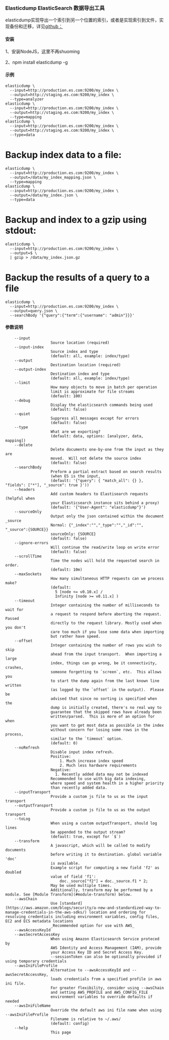 ### Elasticdump ElasticSearch 数据导出工具 ###

elasticdump实现导出一个索引到另一个位置的索引，或者是实现索引到文件，实现备份和迁移，详见[github：](https://github.com/taskrabbit/elasticsearch-dump)

#### 安装 ####
1、安装NodeJS，这里不再shuoming

2、npm install elasticdump -g

#### 示例 ####

	elasticdump \
	  --input=http://production.es.com:9200/my_index \
	  --output=http://staging.es.com:9200/my_index \
	  --type=analyzer
	elasticdump \
	  --input=http://production.es.com:9200/my_index \
	  --output=http://staging.es.com:9200/my_index \
	  --type=mapping
	elasticdump \
	  --input=http://production.es.com:9200/my_index \
	  --output=http://staging.es.com:9200/my_index \
	  --type=data

# Backup index data to a file:

	elasticdump \
	  --input=http://production.es.com:9200/my_index \
	  --output=/data/my_index_mapping.json \
	  --type=mapping
	elasticdump \
	  --input=http://production.es.com:9200/my_index \
	  --output=/data/my_index.json \
	  --type=data

# Backup and index to a gzip using stdout:

	elasticdump \
	  --input=http://production.es.com:9200/my_index \
	  --output=$ \
	  | gzip > /data/my_index.json.gz

# Backup the results of a query to a file

	elasticdump \
	  --input=http://production.es.com:9200/my_index \
	  --output=query.json \
	  --searchBody '{"query":{"term":{"username": "admin"}}}'

#### 参数说明 ####

    	--input
	                    Source location (required)
		--input-index
	                    Source index and type
	                    (default: all, example: index/type)
		--output
	                    Destination location (required)
		--output-index
	                    Destination index and type
	                    (default: all, example: index/type)
		--limit
	                    How many objects to move in batch per operation
	                    limit is approximate for file streams
	                    (default: 100)
		--debug
	                    Display the elasticsearch commands being used
	                    (default: false)
		--quiet
	                    Suppress all messages except for errors
	                    (default: false)
		--type
	                    What are we exporting?
	                    (default: data, options: [analyzer, data, mapping])
		--delete
	                    Delete documents one-by-one from the input as they are
	                    moved.  Will not delete the source index
	                    (default: false)
		--searchBody
	                    Preform a partial extract based on search results
	                    (when ES is the input,
	                    (default: '{"query": { "match_all": {} }, "fields": ["*"], "_source": true }'))
		--headers
	                    Add custom headers to Elastisearch requests (helpful when
	                    your Elasticsearch instance sits behind a proxy)
	                    (default: '{"User-Agent": "elasticdump"}')
		--sourceOnly
	                    Output only the json contained within the document _source
	                    Normal: {"_index":"","_type":"","_id":"", "_source":{SOURCE}}
	                    sourceOnly: {SOURCE}
	                    (default: false)
		--ignore-errors
	                    Will continue the read/write loop on write error
	                    (default: false)
		--scrollTime
	                    Time the nodes will hold the requested search in order.
	                    (default: 10m)
		--maxSockets
	                    How many simultaneous HTTP requests can we process make?
	                    (default:
	                      5 [node <= v0.10.x] /
	                      Infinity [node >= v0.11.x] )
		--timeout
	                    Integer containing the number of milliseconds to wait for
	                    a request to respond before aborting the request. Passed
	                    directly to the request library. Mostly used when you don't
	                    care too much if you lose some data when importing
	                    but rather have speed.
		--offset
	                    Integer containing the number of rows you wish to skip
	                    ahead from the input transport.  When importing a large
	                    index, things can go wrong, be it connectivity, crashes,
	                    someone forgetting to `screen`, etc.  This allows you
	                    to start the dump again from the last known line written
	                    (as logged by the `offset` in the output).  Please be
	                    advised that since no sorting is specified when the
	                    dump is initially created, there's no real way to
	                    guarantee that the skipped rows have already been
	                    written/parsed.  This is more of an option for when
	                    you want to get most data as possible in the index
	                    without concern for losing some rows in the process,
	                    similar to the `timeout` option.
	                    (default: 0)
		--noRefresh
	                    Disable input index refresh.
	                    Positive:
	    	            	1. Much increase index speed
	    	                2. Much less hardware requirements
	                    Negative:
	                      1. Recently added data may not be indexed
	                    Recommended to use with big data indexing,
	                    where speed and system health in a higher priority
	                    than recently added data.
		--inputTransport
	                    Provide a custom js file to us as the input transport
		--outputTransport
	                    Provide a custom js file to us as the output transport
		--toLog
	                    When using a custom outputTransport, should log lines
	                    be appended to the output stream?
	                    (default: true, except for `$`)
		--transform
	                    A javascript, which will be called to modify documents
	                    before writing it to destination. global variable 'doc'
	                    is available.
	                    Example script for computing a new field 'f2' as doubled
	                    value of field 'f1':
	                        doc._source["f2"] = doc._source.f1 * 2;
	                    May be used multiple times.
	                    Additionally, transform may be performed by a module. See [Module Transform](#module-transform) below.
		--awsChain
	                    Use [standard](https://aws.amazon.com/blogs/security/a-new-and-standardized-way-to-manage-credentials-in-the-aws-sdks/) location and ordering for resolving credentials including environment variables, config files, EC2 and ECS metadata locations
	                    _Recommended option for use with AWS_ 
		--awsAccessKeyId
		--awsSecretAccessKey
	                    When using Amazon Elasticsearch Service proteced by
	                    AWS Identity and Access Management (IAM), provide
	                    your Access Key ID and Secret Access Key.
	                    --sessionToken can also be optionally provided if using temporary credentials
		--awsIniFileProfile
	                    Alternative to --awsAccessKeyId and --awsSecretAccessKey,
	                    loads credentials from a specified profile in aws ini file.
	                    For greater flexibility, consider using --awsChain
	                    and setting AWS_PROFILE and AWS_CONFIG_FILE
	                    environment variables to override defaults if needed
		--awsIniFileName
	                    Override the default aws ini file name when using --awsIniFileProfile
	                    Filename is relative to ~/.aws/ 
	                    (default: config)
		--help
	                    This page
